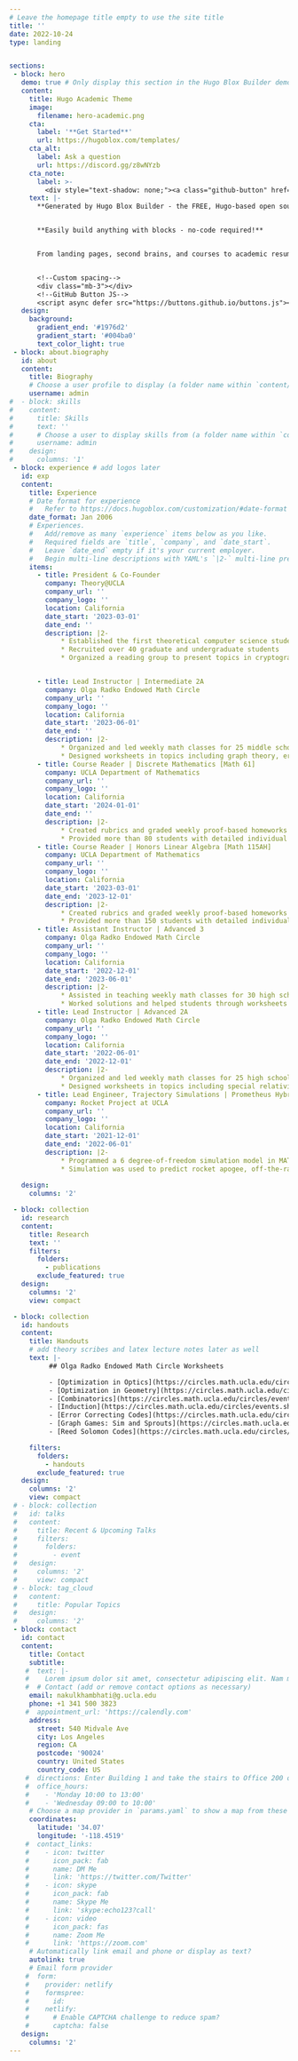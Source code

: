 ```yaml
---
# Leave the homepage title empty to use the site title
title: ''
date: 2022-10-24
type: landing


sections:
 - block: hero
   demo: true # Only display this section in the Hugo Blox Builder demo site
   content:
     title: Hugo Academic Theme
     image:
       filename: hero-academic.png
     cta:
       label: '**Get Started**'
       url: https://hugoblox.com/templates/
     cta_alt:
       label: Ask a question
       url: https://discord.gg/z8wNYzb
     cta_note:
       label: >-
         <div style="text-shadow: none;"><a class="github-button" href="https://github.com/HugoBlox/hugo-blox-builder" data-icon="octicon-star" data-size="large" data-show-count="true" aria-label="Star">Star Hugo Blox Builder</a></div><div style="text-shadow: none;"><a class="github-button" href="https://github.com/HugoBlox/theme-academic-cv" data-icon="octicon-star" data-size="large" data-show-count="true" aria-label="Star">Star the Academic template</a></div>
     text: |-
       **Generated by Hugo Blox Builder - the FREE, Hugo-based open source website builder trusted by 500,000+ sites.**


       **Easily build anything with blocks - no-code required!**


       From landing pages, second brains, and courses to academic resumés, conferences, and tech blogs.


       <!--Custom spacing-->
       <div class="mb-3"></div>
       <!--GitHub Button JS-->
       <script async defer src="https://buttons.github.io/buttons.js"></script>
   design:
     background:
       gradient_end: '#1976d2'
       gradient_start: '#004ba0'
       text_color_light: true
 - block: about.biography
   id: about
   content:
     title: Biography
     # Choose a user profile to display (a folder name within `content/authors/`)
     username: admin
#  - block: skills
#    content:
#      title: Skills
#      text: ''
#      # Choose a user to display skills from (a folder name within `content/authors/`)
#      username: admin
#    design:
#      columns: '1'
 - block: experience # add logos later
   id: exp
   content:
     title: Experience
     # Date format for experience
     #   Refer to https://docs.hugoblox.com/customization/#date-format
     date_format: Jan 2006
     # Experiences.
     #   Add/remove as many `experience` items below as you like.
     #   Required fields are `title`, `company`, and `date_start`.
     #   Leave `date_end` empty if it's your current employer.
     #   Begin multi-line descriptions with YAML's `|2-` multi-line prefix.
     items:
       - title: President & Co-Founder
         company: Theory@UCLA
         company_url: ''
         company_logo: ''
         location: California
         date_start: '2023-03-01'
         date_end: ''
         description: |2-
             * Established the first theoretical computer science student-run organization at UCLA
             * Recruited over 40 graduate and undergraduate students
             * Organized a reading group to present topics in cryptography and coding theory


       - title: Lead Instructor | Intermediate 2A
         company: Olga Radko Endowed Math Circle
         company_url: ''
         company_logo: ''
         location: California
         date_start: '2023-06-01'
         date_end: ''
         description: |2-
             * Organized and led weekly math classes for 25 middle school and high school students.
             * Designed worksheets in topics including graph theory, error-correcting codes, and combinatorics
       - title: Course Reader | Discrete Mathematics [Math 61]
         company: UCLA Department of Mathematics
         company_url: ''
         company_logo: ''
         location: California
         date_start: '2024-01-01'
         date_end: ''
         description: |2-
             * Created rubrics and graded weekly proof-based homeworks for discrete mathematics
             * Provided more than 80 students with detailed individual feedback. 
       - title: Course Reader | Honors Linear Algebra [Math 115AH]
         company: UCLA Department of Mathematics
         company_url: ''
         company_logo: ''
         location: California
         date_start: '2023-03-01'
         date_end: '2023-12-01'
         description: |2-
             * Created rubrics and graded weekly proof-based homeworks for honors linear algebra 
             * Provided more than 150 students with detailed individual feedback. 
       - title: Assistant Instructor | Advanced 3
         company: Olga Radko Endowed Math Circle
         company_url: ''
         company_logo: ''
         location: California
         date_start: '2022-12-01'
         date_end: '2023-06-01'
         description: |2-
             * Assisted in teaching weekly math classes for 30 high school students
             * Worked solutions and helped students through worksheets in algebraic geometry
       - title: Lead Instructor | Advanced 2A
         company: Olga Radko Endowed Math Circle
         company_url: ''
         company_logo: ''
         location: California
         date_start: '2022-06-01'
         date_end: '2022-12-01'
         description: |2-
             * Organized and led weekly math classes for 25 high school students
             * Designed worksheets in topics including special relativity and optimization
       - title: Lead Engineer, Trajectory Simulations | Prometheus Hybrid Rocket
         company: Rocket Project at UCLA
         company_url: ''
         company_logo: ''
         location: California
         date_start: '2021-12-01'
         date_end: '2022-06-01'
         description: |2-
             * Programmed a 6 degree-of-freedom simulation model in MATLAB for the hybrid fuel rocket team at UCLA.
             * Simulation was used to predict rocket apogee, off-the-rail-speed, and stability during ascent.
       
   design:
     columns: '2'

 - block: collection
   id: research 
   content:
     title: Research
     text: ''
     filters:
       folders:
         - publications
       exclude_featured: true
   design:
     columns: '2'
     view: compact

 - block: collection
   id: handouts
   content:
     title: Handouts
     # add theory scribes and latex lecture notes later as well
     text: |- 
          ## Olga Radko Endowed Math Circle Worksheets

          - [Optimization in Optics](https://circles.math.ucla.edu/circles/events.shtml?id=3370) - Nov 6, 2022
          - [Optimization in Geometry](https://circles.math.ucla.edu/circles/events.shtml?id=3387) - Nov 20, 2022
          - [Combinatorics](https://circles.math.ucla.edu/circles/events.shtml?id=3857) - Oct 8, 2023
          - [Induction](https://circles.math.ucla.edu/circles/events.shtml?id=3873) - Oct 15, 2023
          - [Error Correcting Codes](https://circles.math.ucla.edu/circles/events.shtml?id=3919) - Oct 29, 2023
          - [Graph Games: Sim and Sprouts](https://circles.math.ucla.edu/circles/events.shtml?id=3961) - Nov 19, 2023
          - [Reed Solomon Codes](https://circles.math.ucla.edu/circles/events.shtml?id=3992) - Dec 10, 2023

     filters:
       folders:
         - handouts
       exclude_featured: true
   design:
     columns: '2'
     view: compact 
 # - block: collection
 #   id: talks
 #   content:
 #     title: Recent & Upcoming Talks
 #     filters:
 #       folders:
 #         - event
 #   design:
 #     columns: '2'
 #     view: compact
 # - block: tag_cloud
 #   content:
 #     title: Popular Topics
 #   design:
 #     columns: '2'
 - block: contact
   id: contact
   content:
     title: Contact
     subtitle:
    #  text: |-
    #    Lorem ipsum dolor sit amet, consectetur adipiscing elit. Nam mi diam, venenatis ut magna et, vehicula efficitur enim.
    #  # Contact (add or remove contact options as necessary)
     email: nakulkhambhati@g.ucla.edu
     phone: +1 341 500 3823
    #  appointment_url: 'https://calendly.com'
     address:
       street: 540 Midvale Ave
       city: Los Angeles
       region: CA
       postcode: '90024'
       country: United States
       country_code: US
    #  directions: Enter Building 1 and take the stairs to Office 200 on Floor 2
    #  office_hours:
    #    - 'Monday 10:00 to 13:00'
    #    - 'Wednesday 09:00 to 10:00'
     # Choose a map provider in `params.yaml` to show a map from these coordinates
     coordinates:
       latitude: '34.07'  
       longitude: '-118.4519' 
    #  contact_links:
    #    - icon: twitter
    #      icon_pack: fab
    #      name: DM Me
    #      link: 'https://twitter.com/Twitter'
    #    - icon: skype
    #      icon_pack: fab
    #      name: Skype Me
    #      link: 'skype:echo123?call'
    #    - icon: video
    #      icon_pack: fas
    #      name: Zoom Me
    #      link: 'https://zoom.com'
     # Automatically link email and phone or display as text?
     autolink: true
     # Email form provider
    #  form:
    #    provider: netlify
    #    formspree:
    #      id:
    #    netlify:
    #      # Enable CAPTCHA challenge to reduce spam?
    #      captcha: false
   design:
     columns: '2'
---
```



